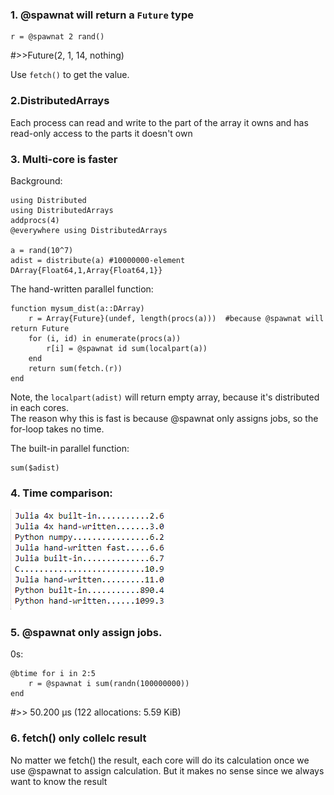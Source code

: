 ### 1. @spawnat will return a `Future` type
```
r = @spawnat 2 rand()
```
#>>Future(2, 1, 14, nothing)

Use `fetch()` to get the value.

### 2.DistributedArrays
Each process can read and write to the part of the array it owns and has read-only access to the parts it doesn't own

### 3. Multi-core is faster
Background:
```
using Distributed
using DistributedArrays
addprocs(4)
@everywhere using DistributedArrays

a = rand(10^7)
adist = distribute(a) #10000000-element DArray{Float64,1,Array{Float64,1}}
```

The hand-written parallel function:

```
function mysum_dist(a::DArray)
    r = Array{Future}(undef, length(procs(a)))  #because @spawnat will return Future
    for (i, id) in enumerate(procs(a))
        r[i] = @spawnat id sum(localpart(a))
    end
    return sum(fetch.(r))
end
```
Note, the `localpart(adist)` will return empty array, because it's distributed in each cores.  
The reason why this is fast is because @spawnat only assigns jobs, so the for-loop takes no time.


The built-in parallel function:

```
sum($adist)
```

### 4. Time comparison:

![time](time.png)

### 5. @spawnat only assign jobs.
0s:
```
@btime for i in 2:5
    r = @spawnat i sum(randn(100000000))
end
```
#>> 50.200 μs (122 allocations: 5.59 KiB)  

### 6. fetch() only collelc result  
No matter we fetch() the result, each core will do its calculation once we use @spawnat to assign calculation. But it makes no sense since we always want to know the result




